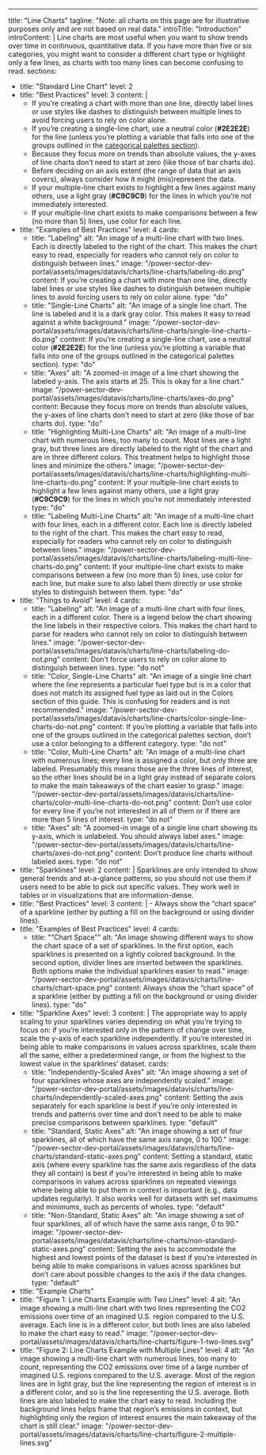---
title: "Line Charts"
tagline: "Note: all charts on this page are for illustrative purposes only and are not based on real data."
introTitle: "Introduction"
introContent: | 
        Line charts are most useful when you want to show trends over time in continuous, quantitative data. If you have more than five or six categories, you might want to consider a different chart type or highlight only a few lines, as charts with too many lines can become confusing to read.
sections:
  - title: "Standard Line Chart"
    level: 2
  - title: "Best Practices"
    level: 3
    content: |
      - If you’re creating a chart with more than one line, directly label lines or use styles like dashes to distinguish between multiple lines to avoid forcing users to rely on color alone.
      - If you’re creating a single-line chart, use a neutral color (**#2E2E2E**) for the line (unless you’re plotting a variable that falls into one of the groups outlined in the [categorical palettes section](#/datavis/design-elements/color#categorical-palettes-2)).
      - Because they focus more on trends than absolute values, the y-axes of line charts don’t need to start at zero (like those of bar charts do).
      - Before deciding on an axis extent (the range of data that an axis covers), always consider how it might (mis)represent the data.
      - If your multiple-line chart exists to highlight a few lines against many others, use a light gray (**#C9C9C9**) for the lines in which you’re not immediately interested.
      - If your multiple-line chart exists to make comparisons between a few (no more than 5) lines, use color for each line.
  - title: "Examples of Best Practices"
    level: 4
    cards:
    - title: "Labeling"
      alt: "An image of a multi-line chart with two lines. Each is directly labeled to the right of the chart. This makes the chart easy to read, especially for readers who cannot rely on color to distinguish between lines."
      image: "/power-sector-dev-portal/assets/images/datavis/charts/line-charts/labeling-do.png"
      content: If you’re creating a chart with more than one line, directly label lines or use styles like dashes to distinguish between multiple lines to avoid forcing users to rely on color alone.
      type: "do"
    - title: "Single-Line Charts"
      alt: "An image of a single line chart. The line is labeled and it is a dark gray color. This makes it easy to read against a white background."
      image: "/power-sector-dev-portal/assets/images/datavis/charts/line-charts/single-line-charts-do.png"
      content: If you’re creating a single-line chart, use a neutral color (**#2E2E2E**) for the line (unless you’re plotting a variable that falls into one of the groups outlined in the categorical palettes section).
      type: "do"
    - title: "Axes"
      alt: "A zoomed-in image of a line chart showing the labeled y-axis. The axis starts at 25. This is okay for a line chart."
      image: "/power-sector-dev-portal/assets/images/datavis/charts/line-charts/axes-do.png"
      content: Because they focus more on trends than absolute values, the y-axes of line charts don’t need to start at zero (like those of bar charts do).
      type: "do"
    - title: "Highlighting Multi-Line Charts"
      alt: "An image of a multi-line chart with numerous lines, too many to count. Most lines are a light gray, but three lines are directly labeled to the right of the chart and are in three different colors. This treatment helps to highlight those lines and minimize the others."
      image: "/power-sector-dev-portal/assets/images/datavis/charts/line-charts/highlighting-multi-line-charts-do.png"
      content: If your multiple-line chart exists to highlight a few lines against many others, use a light gray (**#C9C9C9**) for the lines in which you’re not immediately interested
      type: "do"
    - title: "Labeling Multi-Line Charts"
      alt: "An image of a multi-line chart with four lines, each in a different color. Each line is directly labeled to the right of the chart. This makes the chart easy to read, especially for readers who cannot rely on color to distinguish between lines."
      image: "/power-sector-dev-portal/assets/images/datavis/charts/line-charts/labeling-multi-line-charts-do.png"
      content: If your multiple-line chart exists to make comparisons between a few (no more than 5) lines, use color for each line, but make sure to also label them directly or use stroke styles to distinguish between them.
      type: "do"
  - title: "Things to Avoid"
    level: 4
    cards:
    - title: "Labeling"
      alt: "An image of a multi-line chart with four lines, each in a different color. There is a legend below the chart showing the line labels in their respective colors. This makes the chart hard to parse for readers who cannot rely on color to distinguish between lines."
      image: "/power-sector-dev-portal/assets/images/datavis/charts/line-charts/labeling-do-not.png"
      content: Don’t force users to rely on color alone to distinguish between lines.
      type: "do not"
    - title: "Color, Single-Line Charts"
      alt: "An image of a single line chart where the line represents a particular fuel type but is in a color that does not match its assigned fuel type as laid out in the Colors section of this guide. This is confusing for readers and is not recommended."
      image: "/power-sector-dev-portal/assets/images/datavis/charts/line-charts/color-single-line-charts-do-not.png"
      content: If you’re plotting a variable that falls into one of the groups outlined in the categorical palettes section, don’t use a color belonging to a different category.
      type: "do not"
    - title: "Color, Multi-Line Charts"
      alt: "An image of a multi-line chart with numerous lines; every line is assigned a color, but only three are labeled. Presumably this means those are the three lines of interest, so the other lines should be in a light gray instead of separate colors to make the main takeaways of the chart easier to grasp."
      image: "/power-sector-dev-portal/assets/images/datavis/charts/line-charts/color-multi-line-charts-do-not.png"
      content: Don’t use color for every line if you’re not interested in all of them or if there are more than 5 lines of interest.
      type: "do not"
    - title: "Axes"
      alt: "A zoomed-in image of a single line chart showing its y-axis, which is unlabeled. You should always label axes."
      image: "/power-sector-dev-portal/assets/images/datavis/charts/line-charts/axes-do-not.png"
      content: Don’t produce line charts without labeled axes.
      type: "do not"
  - title: "Sparklines"
    level: 2
    content: |
        Sparklines are only intended to show general trends and at-a-glance patterns, so you should not use them if users need to be able to pick out specific values. They work well in tables or in visualizations that are information-dense.
  - title: "Best Practices"
    level: 3
    content: |
        - Always show the “chart space” of a sparkline (either by putting a fill on the background or using divider lines).
  - title: "Examples of Best Practices"
    level: 4
    cards:
    - title: "“Chart Space”"
      alt: "An image showing different ways to show the chart space of a set of sparklines. In the first option, each sparklines is presented on a lightly colored background. In the second option, divider lines are inserted between the sparklines. Both options make the individual sparklines easier to read."
      image: "/power-sector-dev-portal/assets/images/datavis/charts/line-charts/chart-space.png"
      content: Always show the “chart space” of a sparkline (either by putting a fill on the background or using divider lines).
      type: "do"
  - title: "Sparkline Axes"
    level: 3
    content: |
        The appropriate way to apply scaling to your sparklines varies depending on what you’re trying to focus on: if you’re interested only in the pattern of change over time, scale the y-axis of each sparkline independently. If you’re interested in being able to make comparisons in values across sparklines, scale them all the same, either a predetermined range, or from the highest to the lowest value in the sparklines’ dataset.
    cards:
    - title: "Independently-Scaled Axes"
      alt: "An image showing a set of four sparklines whose axes are independently scaled."
      image: "/power-sector-dev-portal/assets/images/datavis/charts/line-charts/independently-scaled-axes.png"
      content: Setting the axis separately for each sparkline is best if you’re only interested in trends and patterns over time and don’t need to be able to make precise comparisons between sparklines.
      type: "default"
    - title: "Standard, Static Axes"
      alt: "An image showing a set of four sparklines, all of which have the same axis range, 0 to 100."
      image: "/power-sector-dev-portal/assets/images/datavis/charts/line-charts/standard-static-axes.png"
      content: Setting a standard, static axis (where every sparkline has the same axis regardless of the data they all contain) is best if you’re interested in being able to make comparisons in values across sparklines on repeated viewings where being able to put them in context is important (e.g., data updates regularly). It also works well for datasets with set maximums and minimums, such as percents of wholes.
      type: "default"
    - title: "Non-Standard, Static Axes"
      alt: "An image showing a set of four sparklines, all of which have the same axis range, 0 to 90."
      image: "/power-sector-dev-portal/assets/images/datavis/charts/line-charts/non-standard-static-axes.png"
      content: Setting the axis to accommodate the highest and lowest points of the dataset is best if you’re interested in being able to make comparisons in values across sparklines but don’t care about possible changes to the axis if the data changes.
      type: "default"
  - title: "Example Charts"
  - title: "Figure 1: Line Charts Example with Two Lines"
    level: 4
    alt: "An image showing a multi-line chart with two lines representing the CO2 emissions over time of an imagined U.S. region compared to the U.S. average. Each line is in a different color, but both lines are also labeled to make the chart easy to read."
    image: "/power-sector-dev-portal/assets/images/datavis/charts/line-charts/figure-1-two-lines.svg"
  - title: "Figure 2: Line Charts Example with Multiple Lines"
    level: 4
    alt: "An image showing a multi-line chart with numerous lines, too many to count, representing the CO2 emissions over time of a large number of imagined U.S. regions compared to the U.S. average. Most of the region lines are in light gray, but the line representing the region of interest is in a different color, and so is the line representing the U.S. average. Both lines are also labeled to make the chart easy to read. Including the background lines helps frame that region’s emissions in context, but highlighting only the region of interest ensures the main takeaway of the chart is still clear."
    image: "/power-sector-dev-portal/assets/images/datavis/charts/line-charts/figure-2-multiple-lines.svg"